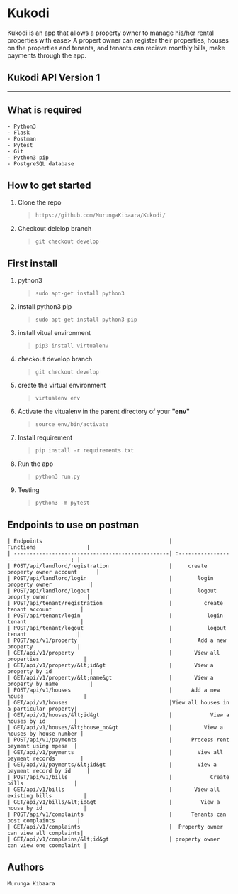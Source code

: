 # Kukodi

Kukodi is an app that allows a property owner to manage his/her rental properties with ease> A propert owner can register their properties,
houses on the properties and tenants, and tenants can recieve monthly bills, make payments through the app.

## Kukodi API Version 1

---

## What is required

    - Python3
    - Flask
    - Postman
    - Pytest
    - Git
    - Python3 pip
    - PostgreSQL database 

## How to get started

1. Clone the repo

    > `https://github.com/MurungaKibaara/Kukodi/`

2) Checkout delelop branch

    > `git checkout develop`

## First install

1. python3

    > `sudo apt-get install python3`

2. install python3 pip

    > `sudo apt-get install python3-pip`

3. install vitual environment

    > `pip3 install virtualenv`

4. checkout develop branch

    > `git checkout develop`

5. create the virtual environment

    > `virtualenv env`

6. Activate the vitualenv in the parent directory of your **"env"**

    > `source env/bin/activate`

7. Install requirement

    > `pip install -r requirements.txt`

8. Run the app

    > `python3 run.py`
    
9. Testing 

    > `python3 -m pytest`


## Endpoints to use on postman

    | Endpoints                                        |               Functions                |
    | -------------------------------------------------| :------------------------------------: |
    | POST/api/landlord/registration                   |     create property owner account      |
    | POST/api/landlord/login                          |        login property owner            |
    | POST/api/landlord/logout                         |        logout proprty owner            |
    | POST/api/tenant/registration                     |          create tenant account         |
    | POST/api/tenant/login                            |           login tenant                 |
    | POST/api/tenant/logout                           |           logout tenant                |
    | POST/api/v1/property                             |        Add a new property              |
    | GET/api/v1/property                              |       View all properties              |
    | GET/api/v1/property/&lt;id&gt                    |       View a property by id            |
    | GET/api/v1/property/&lt;name&gt                  |       View a property by name          |
    | POST/api/v1/houses                               |      Add a new house                   |
    | GET/api/v1/houses                                |View all houses in a particular property|
    | GET/api/v1/houses/&lt;id&gt                      |            View a houses by id         |
    | GET/api/v1/houses/&lt;house_no&gt                |          View a houses by house number |
    | POST/api/v1/payments                             |      Process rent payment using mpesa  |
    | GET/api/v1/payments                              |        View all payment records        |
    | GET/api/v1/payments/&lt;id&gt                    |        View a payment record by id     |
    | POST/api/v1/bills                                |            Create bills                |
    | GET/api/v1/bills                                 |       View all existing bills          |
    | GET/api/v1/bills/&lt;id&gt                       |         View a house by id             |
    | POST/api/v1/complaints                           |      Tenants can post complaints       |
    | GET/api/v1/complaints                            |  Property owner can view all complaints|
    | GET/api/v1/complains/&lt;id&gt                   | property owner can view one coomplaint |
    

## Authors

    Murunga Kibaara
